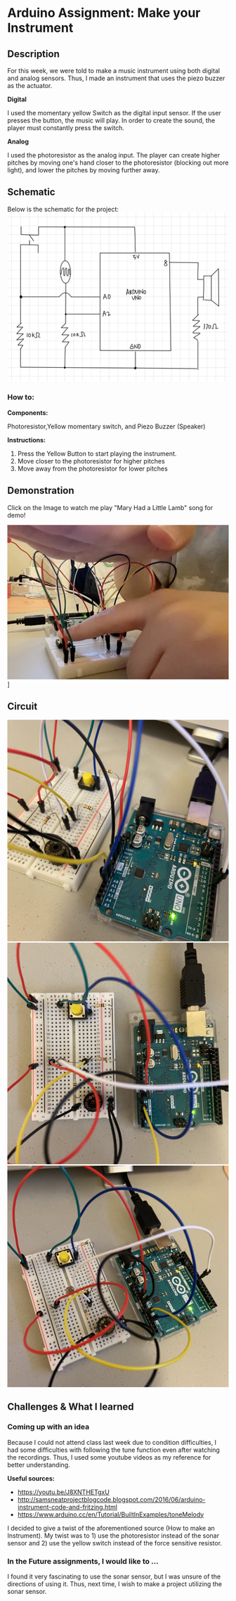 # Arduino Assignment: Make your Instrument 

## Description 
For this week, we were told to make a music instrument using both digital and analog sensors. Thus, I made an instrument that uses the piezo buzzer as the actuator.  

**Digital**

I used the momentary yellow Switch as the digital input sensor. If the user presses the button, the music will play. In order to create the sound, the player must constantly press the switch. 

**Analog**

I used the photoresistor as the analog input. The player can create higher pitches by moving one's hand closer to the photoresistor (blocking out more light), and lower the pitches by moving further away. 

## Schematic
Below is the schematic for the project:
![](Images/schematic.jpeg)


### How to:
**Components:**

Photoresistor,Yellow momentary switch, and Piezo Buzzer (Speaker)

**Instructions:**

1. Press the Yellow Button to start playing the instrument.
2. Move closer to the photoresistor for higher pitches
3. Move away from the photoresistor for lower pitches


## Demonstration 

Click on the Image to watch me play "Mary Had a Little Lamb" song for demo!

[![](Images/youtube.png)](https://youtu.be/eaGyPvCRCVI)]


## Circuit


![alt-text](Images/circuit1.jpeg) ![alt-text](Images/circuit2.jpeg) ![alt-text](Images/circuit3.jpeg)



## Challenges & What I learned 

### Coming up with an idea

Because I could not attend class last week due to condition difficulties, I had some difficulties with following the tune function even after watching the recordings. Thus, I used some youtube videos as my reference for better understanding. 

**Useful sources:**

- https://youtu.be/J8XNTHETgxU
- http://samsneatprojectblogcode.blogspot.com/2016/06/arduino-instrument-code-and-fritzing.html
- https://www.arduino.cc/en/Tutorial/BuiltInExamples/toneMelody


I decided to give a twist of the aforementioned source (How to make an Instrument). My twist was to 1) use the photoresistor instead of the sonar sensor and 2) use the yellow switch instead of the force sensitive resistor.

### In the Future assignments, I would like to ... 

I found it very fascinating to use the sonar sensor, but I was unsure of the directions of using it.
Thus, next time, I wish to make a project utilizing the sonar sensor. 
